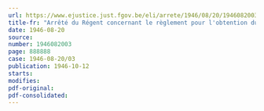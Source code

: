 ```yaml
---
url: https://www.ejustice.just.fgov.be/eli/arrete/1946/08/20/1946082003/justel
title-fr: "Arrêté du Régent concernant le règlement pour l'obtention du certificat d'aptitudes aux fonctions d'inspectrice des travaux féminins de l'enseignement primaire"
date: 1946-08-20
source:
number: 1946082003
page: 888888
case: 1946-08-20/03
publication: 1946-10-12
starts:
modifies:
pdf-original:
pdf-consolidated:
---
```


